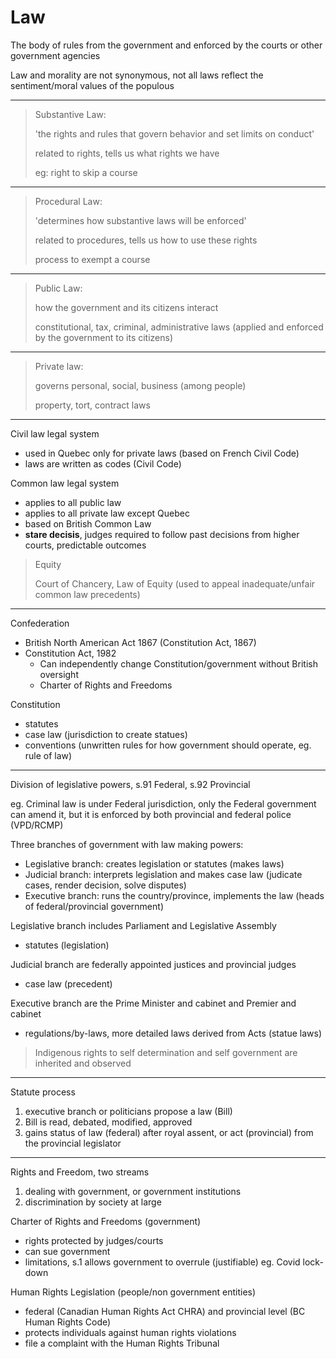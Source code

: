# Law

The body of rules from the government and enforced by the courts or other government agencies

Law and morality are not synonymous, not all laws reflect the sentiment/moral values of the populous

---

> Substantive Law:
>
> 'the rights and rules that govern behavior and set limits on conduct'
>
> related to rights, tells us what rights we have
>
> eg: right to skip a course

---

> Procedural Law:
>
> 'determines how substantive laws will be enforced'
>
> related to procedures, tells us how to use these rights
>
> process to exempt a course

---

> Public Law:
>
> how the government and its citizens interact
>
> constitutional, tax, criminal, administrative laws (applied and enforced by the government to its citizens)

---

> Private law:
>
> governs personal, social, business (among people)
>
> property, tort, contract laws

---

Civil law legal system

* used in Quebec only for private laws (based on French Civil Code)
* laws are written as codes (Civil Code)

Common law legal system

* applies to all public law
* applies to all private law except Quebec
* based on British Common Law
* **stare decisis**, judges required to follow past decisions from higher courts, predictable outcomes

> Equity
>
> Court of Chancery, Law of Equity (used to appeal inadequate/unfair common law precedents)

---

Confederation

* British North American Act 1867 (Constitution Act, 1867)
* Constitution Act, 1982
  * Can independently change Constitution/government without British oversight
  * Charter of Rights and Freedoms

Constitution

* statutes
* case law (jurisdiction to create statues)
* conventions (unwritten rules for how government should operate, eg. rule of law)

---

Division of legislative powers, s.91 Federal, s.92 Provincial

eg. Criminal law is under Federal jurisdiction, only the Federal government can amend it, but it is enforced by both provincial and federal police (VPD/RCMP)

Three branches of government with law making powers:

* Legislative branch: creates legislation or statutes (makes laws)
* Judicial branch: interprets legislation and makes case law (judicate cases, render decision, solve disputes)
* Executive branch: runs the country/province, implements the law (heads of federal/provincial government)

Legislative branch includes Parliament and Legislative Assembly

* statutes (legislation)

Judicial branch are federally appointed justices and provincial judges

* case law (precedent)

Executive branch are the Prime Minister and cabinet and Premier and cabinet

* regulations/by-laws, more detailed laws derived from Acts (statue laws)

> Indigenous rights to self determination and self government are inherited and observed

---

Statute process

1. executive branch or politicians propose a law (Bill)
2. Bill is read, debated, modified, approved
3. gains status of law (federal) after royal assent, or act (provincial) from the provincial legislator

---

Rights and Freedom, two streams

1. dealing with government, or government institutions
1. discrimination by society at large

Charter of Rights and Freedoms (government)

* rights protected by judges/courts
* can sue government
* limitations, s.1 allows government to overrule (justifiable) eg. Covid lock-down

Human Rights Legislation (people/non government entities)

* federal (Canadian Human Rights Act CHRA) and provincial level (BC Human Rights Code)
* protects individuals against human rights violations
* file a complaint with the Human Rights Tribunal

